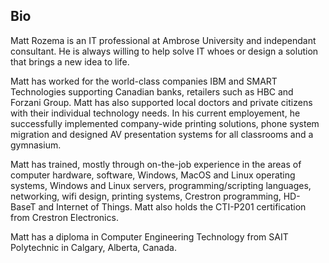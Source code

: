 ## Bio

Matt Rozema is an IT professional at Ambrose University and independant consultant. He is always willing to help solve IT whoes or design a solution that brings a new idea to life.

Matt has worked for the world-class companies IBM and SMART Technologies supporting Canadian banks, retailers such as HBC and Forzani Group. Matt has also supported local doctors and private citizens with their individual technology needs. In his current employement, he successfully implemented company-wide printing solutions, phone system migration and designed AV presentation systems for all classrooms and a gymnasium.

Matt has trained, mostly through on-the-job experience in the areas of computer hardware, software, Windows, MacOS and Linux operating systems, Windows and Linux servers, programming/scripting languages, networking, wifi design, printing systems, Crestron programming, HD-BaseT and Internet of Things. Matt also holds the CTI-P201 certification from Crestron Electronics.

Matt has a diploma in Computer Engineering Technology from SAIT Polytechnic in Calgary, Alberta, Canada.
